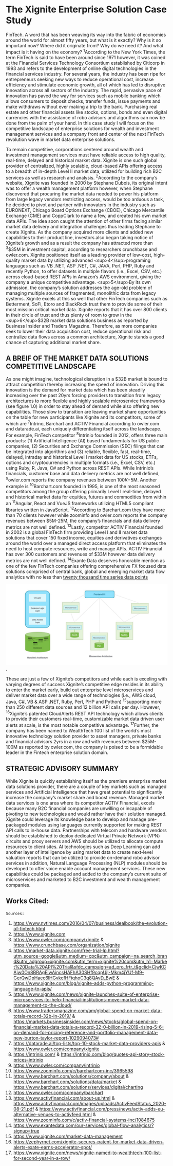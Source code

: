 # The Xignite Enterprise Solution Case Study
FinTech. A word that has been weaving its way into the fabric of economies around the world for almost fifty years, but what is it exactly? Why is it so important now? Where did it originate from? Why do we need it? And what impact is it having on the economy? <sup>1</sup>According to the New York Times, the term FinTech is said to have been around since 1971 however, it was coined at the Financial Services Technology Consortium established by Citicorp in 1993 and refers to the development of online digital technologies in the financial services industry.  For several years, the industry has been ripe for entrepreneurs seeking new ways to reduce operational cost, increase efficiency and stimulate economic growth, all of which has led to disruptive innovation across all sectors of the industry. The rapid, pervasive pace of innovation has paved the way for services such as mobile banking which allows consumers to deposit checks, transfer funds, issue payments and make withdraws without ever making a trip to the bank. Purchasing real estate and other financial assets like stocks, options, bonds and even digital currencies with the assistance of robo advisors and algorithms can now be done from the palm of your hand.  In this case study I will focus on the competitive landscape of enterprise solutions for wealth and investment management services and a company front and center of the next FinTech revolution wave in market data enterprise solutions.

To remain competitive, corporations centered around wealth and investment management services must have reliable access to high quality, real-time, delayed and historical market data.  Xignite is one such global provider of centralized, highly scalable, cloud-based APIs offering access to a breadth of in-depth Level II market data, utilized for building rich B2C services as well as research and analysis. <sup>2</sup>According to the company’s website, Xignite was founded in 2000 by Stephane Dubois, its original intent was to offer a wealth management platform however, when Stephane discovered that procuring the market data needed to power his platform from large legacy vendors restricting access, would be too arduous a task, he decided to pivot and partner with innovators in the industry such as EURONEXT, Chicago Board Options Exchange (CBOE), Chicago Mercantile Exchange (CME) and CoppClark to name a few, and created his own market data APIs.  The idea soon caught the attention of other firms facing similar market data delivery and integration challenges thus leading Stephane to create Xignite. As the company acquired more clients and added new capabilities to their product line, investors also began taking notice of Xignite’s growth and as a result the company has attracted more than <sup>3</sup>$35M in investment capital, according to researchers crunchbase and owler.com. Xignite positioned itself as a leading provider of low-cost, high-quality market data by utilizing advanced <sup>4</sup>programing languages such as VB .NET, ASP .NET, C#, JAVA, Perl, PHP, Ruby and recently Python, to offer datasets in multiple flavors (i.e., Excel, CSV, etc.) across cloud-based REST APIs in Amazon’s AWS environment, giving the company a unique competitive advantage.  <sup>5</sup>By its own admission, the company’s solution addresses the age-old problem of managing multiple sources of fragmented, monolithic data from legacy systems. Xignite excels at this so well that other FinTech companies such as Betterment, SoFi, Etoro and BlackRock trust them to provide some of their most mission critical market data. Xignite reports that it has over 800 clients in their circle of trust and thus plenty of room to grow in the <sup>6</sup>$32B market data solutions business as reported by Business Insider and Traders Magazine. Therefore, as more companies seek to lower their data acquisition cost, reduce operational risk and centralize data flows across a common architecture, Xignite stands a good chance of capturing additional market share.

## A BREIF OF THE MARKET DATA SOLUTIONS COMPETITIVE LANDSCAPE
As one might imagine, technological disruption in a $32B market is bound to attract competition thereby increasing the speed of innovation.  Driving this innovation is the demand for market data which has been steadily increasing over the past 20yrs forcing providers to transition from legacy architectures to more flexible and highly scalable microservice frameworks (see figure 1.0) in order to stay ahead of demand while also offering new capabilities. Those slow to transition are leaving market share opportunities on the table for new participants like Xignite and its competitors, some of which are <sup>7</sup>Intrino, Barchart and ACTIV Financial according to owler.com and datarade.ai, each uniquely differentiating itself across the landscape.  For example, FinTech competitor <sup>8</sup>Intrinio founded in 2012, offers three main products: (1) Artificial Intelligence (AI) based fundamentals for US public companies, (2) Securities and Exchange Commission (SEC) filings that can be integrated into algorithms and (3) reliable, flexible, fast, real-time, delayed, intraday and historical Level I market data for US stocks, ETFs, options and cryptocurrencies in multiple formats (i.e., Excel, CSV, etc.) using Ruby, R, Java, C# and Python across REST APIs. While Intrinio’s financials, customer base and data delivery metrics are not well defined, <sup>9</sup>owler.com reports the company revenues between $100K-$5M. Another example is <sup>10</sup>Barchart.com founded in 1995, is one of the most seasoned competitors among the group offering primarily Level I real-time, delayed and historical market data for equities, futures and commodities from within an <sup>11</sup>Angular, React and VueJS frameworks utilizing HTML5 compliant libraries written in JavaScript. <sup>12</sup>According to Barchart.com they have more than 70 clients however while zoominfo and owler.com reports the company revenues between $5M-25M, the company’s financials and data delivery metrics are not well defined. <sup>13</sup>Lastly, competitor ACTIV Financial founded in 2002 is a global FinTech firm providing Level I and II market data solutions that cover 150 fixed income, equities and derivatives exchanges around the world over a managed direct access platform that eliminates the need to host compute resources, write and manage APIs. ACTIV Financial has over 300 customers and revenues of $33M however data delivery metrics are not well defined. <sup>14</sup>Exante Data deserves honorable mention as one of the few FinTech companies offering comprehensive FX focused data solutions comprised of central bank, global and emerging market data flow analytics with no less than [twenty thousand time series data points](https://m.exantedata.com/2019/09/12144835/Jens_RealVision_Intro.mp4)

![](https://github.com/lchristij/FinTech-Projects/blob/main/images/MlA-vs-MsA-architecture.jpg).


These are just a few of Xignite’s competitors and while each is exceling with varying degrees of success Xignite’s competitive edge resides in its ability to enter the market early, build out enterprise level microservices and deliver market data over a wide range of technologies (i.e., AWS cloud, Java, C#, VB & ASP .NET, Ruby, Perl, PHP and Python) <sup>15</sup>supporting more than 250 different data sources and 12 billion API calls per day. However, <sup>16</sup>Xignite’s patented CloudAlerts REST API technology which allows clients to provide their customers real-time, customizable market data driven user alerts at scale, is the most notable competitive advantage. <sup>17</sup>Further, the company has been named to WealthTech 100 list of the world’s most innovative technology solution provider to asset managers, private banks and financial advisors 2yrs in a row and with revenues between $25M-100M as reported by owler.com, the company is poised to be a formidable leader in the Fintech enterprise solution domain. 


## STRATEGIC ADVISORY SUMMARY
While Xignite is quickly establishing itself as the premiere enterprise market data solutions provider, there are a couple of key markets such as managed services and Artificial Intelligence that have great potential to significantly increase the company’s market share and boost revenue. Managed market data services is one area where its competitor ACTIV Financial, excels because many B2C financial companies are unwilling or incapable of pivoting to new technologies and would rather have their solution managed. Xignite could leverage its knowledge base to develop and manage pre-packaged modules using languages currently supported for making REST API calls to in-house data. Partnerships with telecom and hardware vendors should be established to deploy dedicated Virtual Private Network (VPN) circuits and proxy servers and AWS should be utilized to allocate compute resources to client sites.  AI technologies such as Deep Learning can add another layer of intelligence by using market data to create next-level valuation reports that can be utilized to provide on-demand robo advisor services in addition, Natural Language Processing (NLP) modules should be developed to offer voice enable account management services.  These new capabilities could be packaged and added to the company’s current suite of microservices and marketed to B2C investment and wealth management companies.
 
## Works Cited:
	Sources:
1.	https://www.nytimes.com/2016/04/07/business/dealbook/the-evolution-of-fintech.html 
2.	https://www.xignite.com  
3.	https://www.owler.com/company/xignite & https://www.crunchbase.com/organization/xignite 
4.	https://market-data.xignite.com/free-trial-lp.html?utm_source=google&utm_medium=cpc&utm_campaign=na_search_brand&utm_adgroup=xignite.com&utm_term=xignite%20com&utm_h1=Market%20Data%20API%20Trial&sfdc_campaign=ad_pro_frtr_t&gclid=CjwKCAjw0On8BRAgEiwAincsHAFhA30SHf9cqpUjI-Mkm4jYUf-M9-GerQwDpHaec6lHGvkcfHFiqhoC3q8QAvD_BwE & https://www.xignite.com/blog/xignite-adds-python-programming-language-to-apis/ 
5.	https://www.xignite.com/news/xignite-launches-suite-of-enterprise-microservices-to-help-financial-institutions-move-market-data-management-to-the-cloud/ 
6.	https://www.tradersmagazine.com/am/global-spend-on-market-data-totals-record-32b-in-2019/ & https://markets.businessinsider.com/news/stocks/global-spend-on-financial-market-data-totals-a-record-32-0-billion-in-2019-rising-5-6-on-demand-for-pricing-reference-and-portfolio-management-data-new-burton-taylor-report-1029094073# 
7.	https://datarade.ai/top-lists/top-10-stock-market-data-providers-apis & https://www.owler.com/company/xignite 
8.	https://intrinio.com/  & https://intrinio.com/blog/quotes-api-story-stock-prices-intrinio 
9.	https://www.owler.com/company/intrinio 
10.	https://www.zoominfo.com/c/barchartcom-inc/3965598 
11.	https://www.barchart.com/solutions/company/about & https://www.barchart.com/solutions/data/market & https://www.barchart.com/solutions/services/digital/charting
12.	https://www.owler.com/company/barchart
13.	https://www.activfinancial.com/about-us.html & https://www.activfinancial.com/images/uploads/ActivFeedStatus_2020-08-21.pdf & https://www.activfinancial.com/press/news/activ-adds-eu-alternative-venues-to-activfeed.html & https://www.zoominfo.com/c/activ-financial-systems-inc/1084675
14.	https://www.exantedata.com/our-services/global-flow-analytics/?signup=true
15.	https://www.xignite.com/market-data-management
16.	https://zephyrnet.com/xignite-secures-patent-for-market-data-driven-alerts-exate-earns-accelerator-spot/
17.	https://www.xignite.com/news/xignite-named-to-wealthtech-100-list-for-second-year-in-a-row/
